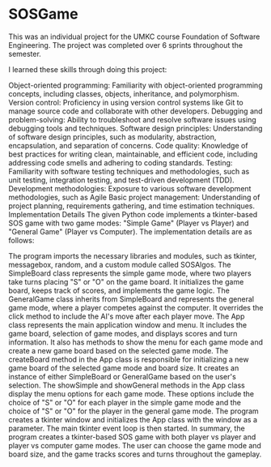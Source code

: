 # SOSGame

This was an individual project for the UMKC course Foundation of Software Engineering. The project was completed over 6 sprints throughout the semester.

I learned these skills through doing this project:

Object-oriented programming: Familiarity with object-oriented programming concepts, including classes, objects, inheritance, and polymorphism.
Version control: Proficiency in using version control systems like Git to manage source code and collaborate with other developers.
Debugging and problem-solving: Ability to troubleshoot and resolve software issues using debugging tools and techniques.
Software design principles: Understanding of software design principles, such as modularity, abstraction, encapsulation, and separation of concerns.
Code quality: Knowledge of best practices for writing clean, maintainable, and efficient code, including addressing code smells and adhering to coding standards.
Testing: Familiarity with software testing techniques and methodologies, such as unit testing, integration testing, and test-driven development (TDD).
Development methodologies: Exposure to various software development methodologies, such as Agile
Basic project management: Understanding of project planning, requirements gathering, and time estimation techniques.
Implementation Details
The given Python code implements a tkinter-based SOS game with two game modes: "Simple Game" (Player vs Player) and "General Game" (Player vs Computer). The implementation details are as follows:

The program imports the necessary libraries and modules, such as tkinter, messagebox, random, and a custom module called SOSAlgos.
The SimpleBoard class represents the simple game mode, where two players take turns placing "S" or "O" on the game board. It initializes the game board, keeps track of scores, and implements the game logic.
The GeneralGame class inherits from SimpleBoard and represents the general game mode, where a player competes against the computer. It overrides the click method to include the AI's move after each player move.
The App class represents the main application window and menu. It includes the game board, selection of game modes, and displays scores and turn information. It also has methods to show the menu for each game mode and create a new game board based on the selected game mode.
The createBoard method in the App class is responsible for initializing a new game board of the selected game mode and board size. It creates an instance of either SimpleBoard or GeneralGame based on the user's selection.
The showSimple and showGeneral methods in the App class display the menu options for each game mode. These options include the choice of "S" or "O" for each player in the simple game mode and the choice of "S" or "O" for the player in the general game mode.
The program creates a tkinter window and initializes the App class with the window as a parameter. The main tkinter event loop is then started.
In summary, the program creates a tkinter-based SOS game with both player vs player and player vs computer game modes. The user can choose the game mode and board size, and the game tracks scores and turns throughout the gameplay.
